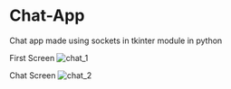 # Chat-App
Chat app made using sockets in tkinter module in python

First Screen
![chat_1](https://user-images.githubusercontent.com/84488726/120884952-d5da7f00-c603-11eb-88de-b9a8b8448635.png)

Chat Screen
![chat_2](https://user-images.githubusercontent.com/84488726/120884960-e4c13180-c603-11eb-9fb6-343055e7d637.png)

